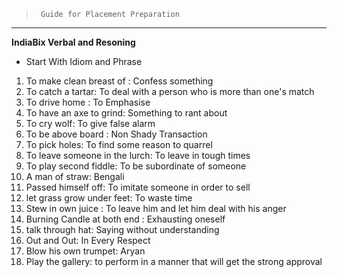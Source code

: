 > ` Guide for Placement Preparation` 

---
**IndiaBix Verbal and Resoning**
*  Start With Idiom and Phrase
  1.  To make clean breast of : Confess something
  1. To catch a tartar: To deal with a person who is more than one's match
  1. To drive home : To Emphasise
  1. To have an axe to grind: Something to rant about
  1. To cry wolf: To give false alarm
  1. To be above board : Non Shady Transaction
  1. To pick holes: To find some reason to quarrel
  1. To leave someone in the lurch: To leave in tough times
  1. To play second fiddle: To be subordinate of someone
  1. A man of straw: Bengali
  1. Passed himself off: To imitate someone in order to sell
  1. let grass grow under feet: To waste time
  1. Stew in own juice : To leave him and let him deal with his anger
  1. Burning Candle at both end : Exhausting oneself
  1. talk through hat: Saying without understanding
  1. Out and Out: In Every Respect
  1. Blow his own trumpet: Aryan
  1. Play the gallery: to perform in a manner that will get the strong approval
